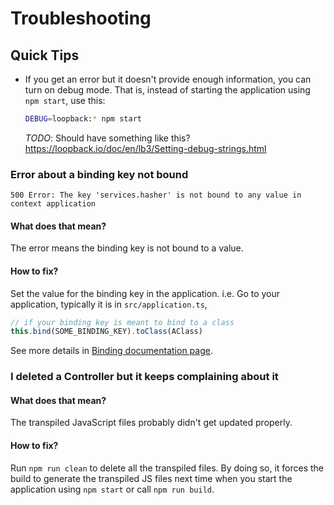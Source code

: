 # Troubleshooting

## Quick Tips
- If you get an error but it doesn't provide enough information, you can turn on debug mode. That is, instead of starting the application using `npm start`, use this: 
    ```sh
    DEBUG=loopback:* npm start
    ```

    _TODO_: Should have something like this? https://loopback.io/doc/en/lb3/Setting-debug-strings.html


### Error about a binding key not bound
```
500 Error: The key 'services.hasher' is not bound to any value in context application
```

#### What does that mean?
The error means the binding key is not bound to a value. 

#### How to fix?
Set the value for the binding key in the application. i.e. Go to your application, typically it is in `src/application.ts`, 
```ts
// if your binding key is meant to bind to a class 
this.bind(SOME_BINDING_KEY).toClass(AClass)
```

See more details in [Binding documentation page](https://loopback.io/doc/en/lb4/Binding.html).

### I deleted a Controller but it keeps complaining about it

#### What does that mean?
The transpiled JavaScript files probably didn't get updated properly. 

#### How to fix?
Run `npm run clean` to delete all the transpiled files. By doing so, it forces the build to generate the transpiled JS files next time when you start the application using `npm start` or call `npm run build`.